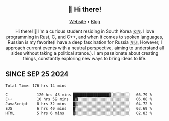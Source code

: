 <h2 align="center">👋 Hi there!</h2>
<p align="center">
  <a href="https://urdekcah.ru">Website</a> •
  <a href="https://urdekcah.blog">Blog</a>
</p>

<p align="center">
  Hi there! 👋 I'm a curious student residing in South Korea 🇰🇷. I love programming in Rust, C, and C++, and when it comes to spoken languages, Russian is my favorite(I have a deep fascination for Russia 🇷🇺, However, I approach current events with a neutral perspective, aiming to understand all sides without taking a political stance.). I am passionate about creating things, constantly exploring new ways to bring ideas to life.
</p>

## SINCE SEP 25 2024
<!--START_SECTION:waka-->

```txt
Total Time: 176 hrs 14 mins

C             120 hrs 43 mins ████████████████▓░░░░░░░░   66.79 %
C++           10 hrs 59 mins  █▓░░░░░░░░░░░░░░░░░░░░░░░   06.08 %
JavaScript    8 hrs 32 mins   █▒░░░░░░░░░░░░░░░░░░░░░░░   04.72 %
EJS           6 hrs 40 mins   █░░░░░░░░░░░░░░░░░░░░░░░░   03.69 %
HTML          5 hrs 6 mins    ▓░░░░░░░░░░░░░░░░░░░░░░░░   02.83 %
```

<!--END_SECTION:waka-->

<!--
**urdekcah/urdekcah** is a ✨ _special_ ✨ repository because its `README.md` (this file) appears on your GitHub profile.

Here are some ideas to get you started:

- 🔭 I’m currently working on ...
- 🌱 I’m currently learning ...
- 👯 I’m looking to collaborate on ...
- 🤔 I’m looking for help with ...
- 💬 Ask me about ...
- 📫 How to reach me: ...
- 😄 Pronouns: ...
- ⚡ Fun fact: ...
-->
